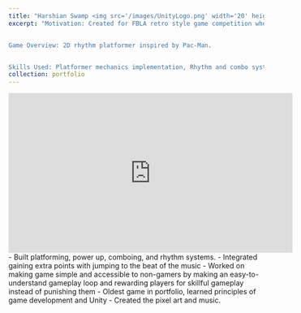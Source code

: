 ```yaml
---
title: "Harshian Swamp <img src='/images/UnityLogo.png' width='20' height='20'/>"
excerpt: "Motivation: Created for FBLA retro style game competition where it reached the national level and placed in the top ten out of over 100 competitiors. 


Game Overview: 2D rhythm platformer inspired by Pac-Man.


Skills Used: Platformer mechanics implementation, Rhythm and combo system integration, Pixel art and music creation, Player-centric gameplay.<br/><iframe width="560" height="315" src="https://www.youtube.com/embed/Wtt16_dM6P8?autoplay=1&loop=1&playlist=Wtt16_dM6P8" frameborder="0" allow="autoplay; encrypted-media" allowfullscreen></iframe>
collection: portfolio
---
```

<iframe width="560" height="315" src="https://www.youtube.com/embed/z35y6zQ5_aI?autoplay=1&loop=1&playlist=z35y6zQ5_aI" frameborder="0" allowfullscreen></iframe>
- Built platforming, power up, comboing, and rhythm systems. 
- Integrated gaining extra points with jumping to the beat of the music
- Worked on making game simple and accessible to non-gamers by making an easy-to-understand gameplay loop and rewarding players for skillful gameplay instead of punishing them
- Oldest game in portfolio, learned principles of game development and Unity
- Created the pixel art and music.

